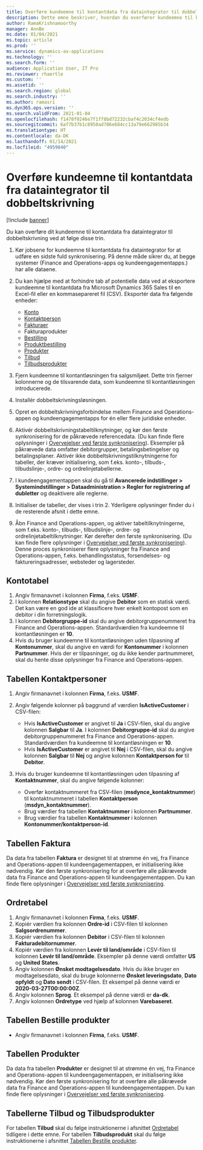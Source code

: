 ```yaml
---
title: Overføre kundeemne til kontantdata fra dataintegrator til dobbeltskrivning
description: Dette emne beskriver, hvordan du overfører kundeemne til kontantdata fra dataintegrator til dobbeltskrivning.
author: RamaKrishnamoorthy
manager: AnnBe
ms.date: 01/04/2021
ms.topic: article
ms.prod: ''
ms.service: dynamics-ax-applications
ms.technology: ''
ms.search.form: ''
audience: Application User, IT Pro
ms.reviewer: rhaertle
ms.custom: ''
ms.assetid: ''
ms.search.region: global
ms.search.industry: ''
ms.author: ramasri
ms.dyn365.ops.version: ''
ms.search.validFrom: 2021-01-04
ms.openlocfilehash: f1478f0246e7f1ff8bd72232cbaf4c2034cf4edb
ms.sourcegitcommit: 6af7b37b1c8950ad706e684cc13a79e662985b34
ms.translationtype: HT
ms.contentlocale: da-DK
ms.lasthandoff: 01/14/2021
ms.locfileid: "4959840"
---
```

# <a name="migrate-prospect-to-cash-data-from-data-integrator-to-dual-write"></a>Overføre kundeemne til kontantdata fra dataintegrator til dobbeltskrivning

[!include [banner](../../includes/banner.md)]

Du kan overføre dit kundeemne til kontantdata fra dataintegrator til dobbeltskrivning ved at følge disse trin.

1. Kør jobsene for kundeemne til kontantdata fra dataintegrator for at udføre en sidste fuld synkronisering. På denne måde sikrer du, at begge systemer (Finance and Operations-apps og kundeengagementapps.) har alle dataene.
2. Du kan hjælpe med at forhindre tab af potentielle data ved at eksportere kundeemne til kontantdata fra Microsoft Dynamics 365 Sales til en Excel-fil eller en kommasepareret fil (CSV). Eksportér data fra følgende enheder:

    - [Konto](#account-table)
    - [Kontaktperson](#contact-table)
    - [Fakturaer](#invoice-table)
    - Fakturaprodukter
    - [Bestilling](#order-table)
    - [Produktbestilling](#order-products-table)
    - [Produkter](#products-table)
    - [Tilbud](#quote-and-quote-product-tables)
    - [Tilbudsprodukter](#quote-and-quote-product-tables)

3. Fjern kundeemne til kontantløsningen fra salgsmiljøet. Dette trin fjerner kolonnerne og de tilsvarende data, som kundeemne til kontantløsningen introducerede.
4. Installér dobbeltskrivningsløsningen.
5. Opret en dobbeltskrivningsforbindelse mellem Finance and Operations-appen og kundeengagementapps for én eller flere juridiske enheder.
6. Aktivér dobbeltskrivningstabeltilknytninger, og kør den første synkronisering for de påkrævede referencedata. (Du kan finde flere oplysninger i [Overvejelser ved første synkronisering](initial-sync-guidance.md)). Eksempler på påkrævede data omfatter debitorgrupper, betalingsbetingelser og betalingsplaner. Aktivér ikke dobbeltskrivningstilknytningerne for tabeller, der kræver initialisering, som f.eks. konto-, tilbuds-, tilbudslinje-, ordre- og ordrelinjetabellerne.
7. I kundeengagementappen skal du gå til **Avancerede indstillinger \> Systemindstillinger \> Dataadministration \> Regler for registrering af dubletter** og deaktivere alle reglerne.
8. Initialiser de tabeller, der vises i trin 2. Yderligere oplysninger finder du i de resterende afsnit i dette emne.
9. Åbn Finance and Operations-appen, og aktiver tabeltilknytningerne, som f.eks. konto-, tilbuds-, tilbudslinje-, ordre- og ordrelinjetabeltilknytninger. Kør derefter den første synkronisering. (Du kan finde flere oplysninger i [Overvejelser ved første synkronisering](initial-sync-guidance.md)). Denne proces synkroniserer flere oplysninger fra Finance and Operations-appen, f.eks. behandlingsstatus, forsendelses- og faktureringsadresser, websteder og lagersteder.

## <a name="account-table"></a>Kontotabel

1. Angiv firmanavnet i kolonnen **Firma**, f.eks. **USMF**.
2. I kolonnen **Relationstype** skal du angive **Debitor** som en statisk værdi. Det kan være en god ide at klassificere hver enkelt kontopost som en debitor i din forretningslogik.
3. I kolonnen **Debitorgruppe-id** skal du angive debitorgruppenummeret fra Finance and Operations-appen. Standardværdien fra kundeemne til kontantløsningen er **10**.
4. Hvis du bruger kundeemne til kontantløsningen uden tilpasning af **Kontonummer**, skal du angive en værdi for **Kontonummer** i kolonnen **Partnummer**. Hvis der er tilpasninger, og du ikke kender partnummeret, skal du hente disse oplysninger fra Finance and Operations-appen.

## <a name="contact-table"></a>Tabellen Kontaktpersoner

1. Angiv firmanavnet i kolonnen **Firma**, f.eks. **USMF**.
2. Angiv følgende kolonner på baggrund af værdien **IsActiveCustomer** i CSV-filen:

    - Hvis **IsActiveCustomer** er angivet til **Ja** i CSV-filen, skal du angive kolonnen **Salgbar** til **Ja**. I kolonnen **Debitorgruppe-id** skal du angive debitorgruppenummeret fra Finance and Operations-appen. Standardværdien fra kundeemne til kontantløsningen er **10**.
    - Hvis **IsActiveCustomer** er angivet til **Nej** i CSV-filen, skal du angive kolonnen **Salgbar** til **Nej** og angive kolonnen **Kontaktperson for** til **Debitor**.

3. Hvis du bruger kundeemne til kontantløsningen uden tilpasning af **Kontaktnummer**, skal du angive følgende kolonner:

    - Overfør kontaktnummeret fra CSV-filen (**msdynce\_kontaktnummer**) til kontaktnummeret i tabellen **Kontaktperson** (**msdyn\_kontaktnummer**).
    - Brug værdier fra tabellen **Kontaktnummer** i kolonnen **Partnummer**.
    - Brug værdier fra tabellen **Kontaktnummer** i kolonnen **Kontonummer/kontaktperson-id**.

## <a name="invoice-table"></a>Tabellen Faktura

Da data fra tabellen **Faktura** er designet til at strømme én vej, fra Finance and Operations-appen til kundeengagementappen, er initialisering ikke nødvendig. Kør den første synkronisering for at overføre alle påkrævede data fra Finance and Operations-appen til kundeengagementappen. Du kan finde flere oplysninger i [Overvejelser ved første synkronisering](initial-sync-guidance.md).

## <a name="order-table"></a>Ordretabel

1. Angiv firmanavnet i kolonnen **Firma**, f.eks. **USMF**.
2. Kopiér værdien fra kolonnen **Ordre-id** i CSV-filen til kolonnen **Salgsordrenummer**.
3. Kopiér værdien fra kolonnen **Debitor** i CSV-filen til kolonnen **Fakturadebitornummer**.
4. Kopiér værdien fra kolonnen **Levér til land/område** i CSV-filen til kolonnen **Levér til land/område**. Eksempler på denne værdi omfatter **US** og **United States**.
5. Angiv kolonnen **Ønsket modtagelsesdato**. Hvis du ikke bruger en modtagelsesdato, skal du bruge kolonnerne **Ønsket leveringsdato**, **Dato opfyldt** og **Dato sendt** i CSV-filen. Et eksempel på denne værdi er **2020-03-27T00:00:00Z**.
6. Angiv kolonnen **Sprog**. Et eksempel på denne værdi er **da-dk**.
7. Angiv kolonnen **Ordretype** ved hjælp af kolonnen **Varebaseret**.

## <a name="order-products-table"></a>Tabellen Bestille produkter

- Angiv firmanavnet i kolonnen **Firma**, f.eks. **USMF**.

## <a name="products-table"></a>Tabellen Produkter

Da data fra tabellen **Produkter** er designet til at strømme én vej, fra Finance and Operations-appen til kundeengagementappen, er initialisering ikke nødvendig. Kør den første synkronisering for at overføre alle påkrævede data fra Finance and Operations-appen til kundeengagementappen. Du kan finde flere oplysninger i [Overvejelser ved første synkronisering](initial-sync-guidance.md).

## <a name="quote-and-quote-product-tables"></a>Tabellerne Tilbud og Tilbudsprodukter

For tabellen **Tilbud** skal du følge instruktionerne i afsnittet [Ordretabel](#order-table) tidligere i dette emne. For tabellen **Tilbudsprodukt** skal du følge instruktionerne i afsnittet [Tabellen Bestille produkter](#order-products-table).
